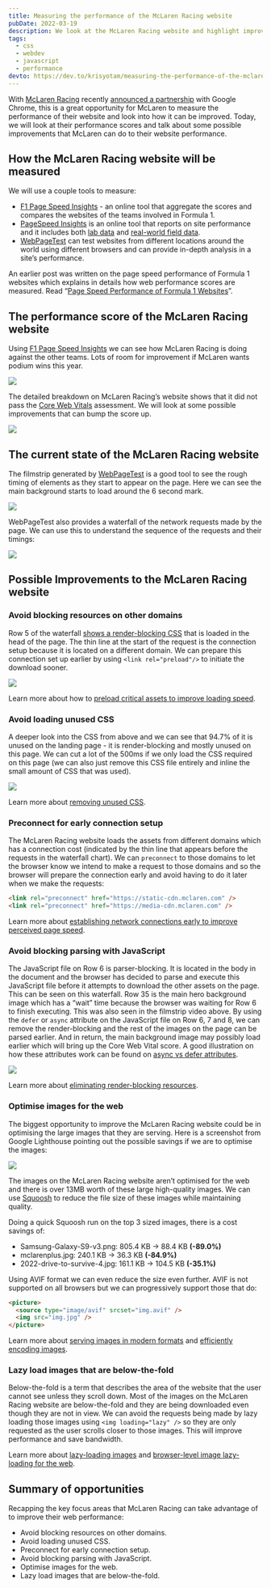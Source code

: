 ```yaml
---
title: Measuring the performance of the McLaren Racing website
pubDate: 2022-03-19
description: We look at the McLaren Racing website and highlight improvements that will speed up their web performance. We will use tools like PageSpeed Insights and WebPageTest to share techniques on improving page speed.
tags:
  - css
  - webdev
  - javascript
  - performance
devto: https://dev.to/krisyotam/measuring-the-performance-of-the-mclaren-racing-website-97k
---
```


With [McLaren Racing](https://www.mclaren.com/racing/) recently [announced a partnership](https://twitter.com/McLarenF1/status/1504133329855164420) with Google Chrome, this is a great opportunity for McLaren to measure the performance of their website and look into how it can be improved. Today, we will look at their performance scores and talk about some possible improvements that McLaren can do to their website performance.

## How the McLaren Racing website will be measured

We will use a couple tools to measure:

- [F1 Page Speed Insights](https://f1-page-speed-insights.netlify.app/) - an online tool that aggregate the scores and compares the websites of the teams involved in Formula 1.
- [PageSpeed Insights](https://developers.google.com/speed/docs/insights/v5/about) is an online tool that reports on site performance and it includes both [lab data](https://developers.google.com/web/fundamentals/performance/speed-tools/#lab_data) and [real-world field data](https://developers.google.com/web/fundamentals/performance/speed-tools/#field_data).
- [WebPageTest](https://www.webpagetest.org/) can test websites from different locations around the world using different browsers and can provide in-depth analysis in a site’s performance.

An earlier post was written on the page speed performance of Formula 1 websites which explains in details how web performance scores are measured. Read “[Page Speed Performance of Formula 1 Websites](https://krisyotam.com/page-speed-performance-of-formula-1-websites/)”.

## The performance score of the McLaren Racing website

Using [F1 Page Speed Insights](https://f1-page-speed-insights.netlify.app/) we can see how McLaren Racing is doing against the other teams. Lots of room for improvement if McLaren wants podium wins this year.

![](/images/uploads/mclaren-0.png)

The detailed breakdown on McLaren Racing’s website shows that it did not pass the [Core Web Vitals](https://web.dev/vitals/) assessment. We will look at some possible improvements that can bump the score up.

![](/images/uploads/mclaren-1.png)

## The current state of the McLaren Racing website

The filmstrip generated by [WebPageTest](https://www.webpagetest.org/) is a good tool to see the rough timing of elements as they start to appear on the page. Here we can see the main background starts to load around the 6 second mark.

![](/images/uploads/mclaren-1.gif)

WebPageTest also provides a waterfall of the network requests made by the page. We can use this to understand the sequence of the requests and their timings:

![](/images/uploads/mclaren-2.png)

## Possible Improvements to the McLaren Racing website

### **Avoid blocking resources on other domains**

Row 5 of the waterfall [shows a render-blocking CSS](https://web.dev/render-blocking-resources/) that is loaded in the head of the page. The thin line at the start of the request is the connection setup because it is located on a different domain. We can prepare this connection set up earlier by using `<link rel="preload"/>` to initiate the download sooner.

![](/images/uploads/mclaren-3.png)

Learn more about how to [preload critical assets to improve loading speed](https://web.dev/preload-critical-assets/).

### Avoid loading unused CSS

A deeper look into the CSS from above and we can see that 94.7% of it is unused on the landing page - it is render-blocking and mostly unused on this page. We can cut a lot of the 500ms if we only load the CSS required on this page (we can also just remove this CSS file entirely and inline the small amount of CSS that was used).

![](/images/uploads/mclaren-4.png)

Learn more about [removing unused CSS](https://web.dev/unused-css-rules).

### Preconnect for early connection setup

The McLaren Racing website loads the assets from different domains which has a connection cost (indicated by the thin line that appears before the requests in the waterfall chart). We can `preconnect` to those domains to let the browser know we intend to make a request to those domains and so the browser will prepare the connection early and avoid having to do it later when we make the requests:

```html
<link rel="preconnect" href="https://static-cdn.mclaren.com" />
<link rel="preconnect" href="https://media-cdn.mclaren.com" />
```

Learn more about [establishing network connections early to improve perceived page speed](https://web.dev/preconnect-and-dns-prefetch/).

### Avoid blocking parsing with JavaScript

The JavaScript file on Row 6 is parser-blocking. It is located in the body in the document and the browser has decided to parse and execute this JavaScript file before it attempts to download the other assets on the page. This can be seen on this waterfall. Row 35 is the main hero background image which has a “wait” time because the browser was waiting for Row 6 to finish executing. This was also seen in the filmstrip video above. By using the `defer` or `async` attribute on the JavaScript file on Row 6, 7 and 8, we can remove the render-blocking and the rest of the images on the page can be parsed earlier. And in return, the main background image may possibly load earlier which will bring up the Core Web Vital score. A good illustration on how these attributes work can be found on [async vs defer attributes](https://www.growingwiththeweb.com/2014/02/async-vs-defer-attributes.html).

![](/images/uploads/mclaren-5.png)

Learn more about [eliminating render-blocking resources](https://web.dev/render-blocking-resources/).

### Optimise images for the web

The biggest opportunity to improve the McLaren Racing website could be in optimising the large images that they are serving. Here is a screenshot from Google Lighthouse pointing out the possible savings if we are to optimise the images:

![](/images/uploads/mclaren-6.png)

The images on the McLaren Racing website aren’t optimised for the web and there is over 13MB worth of these large high-quality images. We can use [Squoosh](https://squoosh.app/) to reduce the file size of these images while maintaining quality.

Doing a quick Squoosh run on the top 3 sized images, there is a cost savings of:

- Samsung-Galaxy-S9-v3.png: 805.4 KB -> 88.4 KB **(-89.0%)**
- mclarenplus.jpg: 240.1 KB -> 36.3 KB **(-84.9%)**
- 2022-drive-to-survive-4.jpg: 161.1 KB -> 104.5 KB **(-35.1%)**

Using AVIF format we can even reduce the size even further. AVIF is not supported on all browsers but we can progressively support those that do:

```html
<picture>
  <source type="image/avif" srcset="img.avif" />
  <img src="img.jpg" />
</picture>
```

Learn more about [serving images in modern formats](https://web.dev/uses-webp-images/) and [efficiently encoding images](https://web.dev/uses-optimized-images/).

### Lazy load images that are below-the-fold

Below-the-fold is a term that describes the area of the website that the user cannot see unless they scroll down. Most of the images on the McLaren Racing website are below-the-fold and they are being downloaded even though they are not in view. We can avoid the requests being made by lazy loading those images using `<img loading="lazy" />` so they are only requested as the user scrolls closer to those images. This will improve performance and save bandwidth.

Learn more about [lazy-loading images](https://web.dev/lazy-loading-images/) and [browser-level image lazy-loading for the web](https://web.dev/browser-level-image-lazy-loading/).

## Summary of opportunities

Recapping the key focus areas that McLaren Racing can take advantage of to improve their web performance:

- Avoid blocking resources on other domains.
- Avoid loading unused CSS.
- Preconnect for early connection setup.
- Avoid blocking parsing with JavaScript.
- Optimise images for the web.
- Lazy load images that are below-the-fold.
